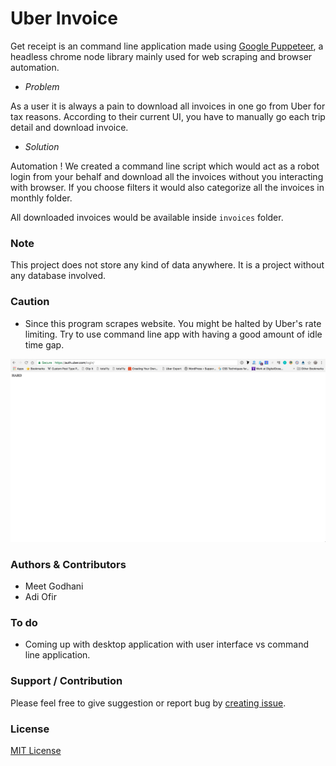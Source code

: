 # Uber Invoice #

Get receipt is an command line application made using [Google Puppeteer](https://github.com/GoogleChrome/puppeteer), a headless chrome node library mainly used for web scraping and browser automation.

- *Problem*

As a user it is always a pain to download all invoices in one go from Uber for tax reasons. According to their current UI, you have to manually go each trip detail and download invoice.

- *Solution*

Automation ! We created a command line script which would act as a robot login from your behalf and download all the invoices without you interacting with browser. If you choose filters it would also categorize all the invoices in monthly folder.

All downloaded invoices would be available inside `invoices` folder.

### Note

This project does not store any kind of data anywhere. It is a project without any database involved.

### Caution

- Since this program scrapes website. You might be halted by Uber's rate limiting. Try to use command line app with having a good amount of idle time gap.

![img](ratelimit.png)

### Authors & Contributors

- Meet Godhani
- Adi Ofir

### To do

- Coming up with desktop application with user interface vs command line application.

### Support / Contribution

Please feel free to give suggestion or report bug by [creating issue](https://github.com/break-enter/getreceipt/issues).


### License

[MIT License](LICENSE)
